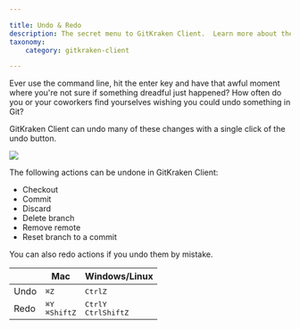 ```yaml
---

title: Undo & Redo
description: The secret menu to GitKraken Client.  Learn more about the Command bar, Command Palette and general tips for working faster.  
taxonomy:
    category: gitkraken-client

---
```


Ever use the command line, hit the enter key and have that awful moment where you're not sure if something dreadful just happened? How often do you or your coworkers find yourselves wishing you could undo something in Git?

GitKraken Client can undo many of these changes with a single click of the undo button.

<img src='/wp-content/uploads/undo.png' srcset='/wp-content/uploads/undoundo@2x.png 2x' class='img-bordered img-responsive center'>

The following actions can be undone in GitKraken Client:

+ Checkout
+ Commit
+ Discard
+ Delete branch
+ Remove remote
+ Reset branch to a commit


You can also redo actions if you undo them by mistake.


<table class='table table--bordered table--shortcuts'>
    <thead>
        <tr>
            <th>&nbsp;</th>
            <th>Mac</th>
            <th>Windows/Linux</th>
        </tr>
    </thead>
    <tbody>
        <tr>
            <td>Undo</td>
            <td><kbd>&#8984;</kbd><kbd>Z</kbd></td>
            <td><kbd>Ctrl</kbd><kbd>Z</kbd></td>
        </tr>
        <tr>
            <td>Redo</td>
            <td><kbd>&#8984;</kbd><kbd>Y</kbd><br>
            <kbd>&#8984;</kbd><kbd>Shift</kbd><kbd>Z</kbd></td>
            <td><kbd>Ctrl</kbd><kbd>Y</kbd><br>
            <kbd>Ctrl</kbd><kbd>Shift</kbd><kbd>Z</kbd></td>
        </tr>
    </tbody>
</table>
